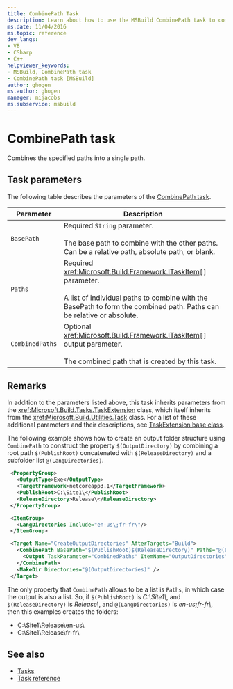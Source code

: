 ```yaml
---
title: CombinePath Task
description: Learn about how to use the MSBuild CombinePath task to combine the specified paths into a single path.
ms.date: 11/04/2016
ms.topic: reference
dev_langs:
- VB
- CSharp
- C++
helpviewer_keywords:
- MSBuild, CombinePath task
- CombinePath task [MSBuild]
author: ghogen
ms.author: ghogen
manager: mijacobs
ms.subservice: msbuild
---
```

# CombinePath task

Combines the specified paths into a single path.
## Task parameters

 The following table describes the parameters of the [CombinePath task](../msbuild/combinepath-task.md).

|Parameter|Description|
|---------------|-----------------|
|`BasePath`|Required `String` parameter.<br /><br /> The base path to combine with the other paths. Can be a relative path, absolute path, or blank.|
|`Paths`|Required <xref:Microsoft.Build.Framework.ITaskItem>`[]` parameter.<br /><br /> A list of individual paths to combine with the BasePath to form the combined path. Paths can be relative or absolute.|
|`CombinedPaths`|Optional <xref:Microsoft.Build.Framework.ITaskItem>`[]` output parameter.<br /><br /> The combined path that is created by this task.|

## Remarks

 In addition to the parameters listed above, this task inherits parameters from the <xref:Microsoft.Build.Tasks.TaskExtension> class, which itself inherits from the <xref:Microsoft.Build.Utilities.Task> class. For a list of these additional parameters and their descriptions, see [TaskExtension base class](../msbuild/taskextension-base-class.md).

 The following example shows how to create an output folder structure using `CombinePath` to construct the property `$(OutputDirectory)` by combining a root path `$(PublishRoot)` concatenated with `$(ReleaseDirectory)` and a subfolder list `@(LangDirectories)`.

 ```xml
  <PropertyGroup>
    <OutputType>Exe</OutputType>
    <TargetFramework>netcoreapp3.1</TargetFramework>
    <PublishRoot>C:\Site1\</PublishRoot>
    <ReleaseDirectory>Release\</ReleaseDirectory>
  </PropertyGroup>

  <ItemGroup>
    <LangDirectories Include="en-us\;fr-fr\"/>
  </ItemGroup>

  <Target Name="CreateOutputDirectories" AfterTargets="Build">
    <CombinePath BasePath="$(PublishRoot)$(ReleaseDirectory)" Paths="@(LangDirectories)" >
      <Output TaskParameter="CombinedPaths" ItemName="OutputDirectories"/>
    </CombinePath>
    <MakeDir Directories="@(OutputDirectories)" />
  </Target>
```

The only property that `CombinePath` allows to be a list is `Paths`, in which case the output is also a list. So, if `$(PublishRoot)` is *C:\Site1\\*, and `$(ReleaseDirectory)` is *Release\\*, and `@(LangDirectories)` is *en-us\;fr-fr\\*, then this examples creates the folders:

- C:\Site1\Release\en-us\
- C:\Site1\Release\fr-fr\

## See also

- [Tasks](../msbuild/msbuild-tasks.md)
- [Task reference](../msbuild/msbuild-task-reference.md)
